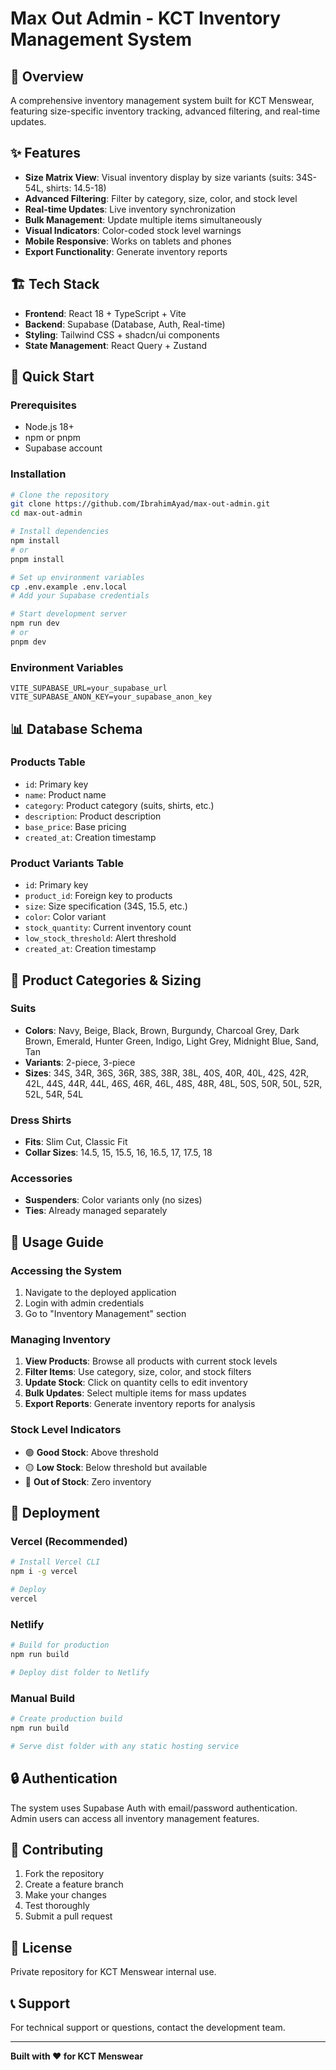 # Max Out Admin - KCT Inventory Management System

## 🎯 Overview
A comprehensive inventory management system built for KCT Menswear, featuring size-specific inventory tracking, advanced filtering, and real-time updates.

## ✨ Features
- **Size Matrix View**: Visual inventory display by size variants (suits: 34S-54L, shirts: 14.5-18)
- **Advanced Filtering**: Filter by category, size, color, and stock level
- **Real-time Updates**: Live inventory synchronization
- **Bulk Management**: Update multiple items simultaneously
- **Visual Indicators**: Color-coded stock level warnings
- **Mobile Responsive**: Works on tablets and phones
- **Export Functionality**: Generate inventory reports

## 🏗️ Tech Stack
- **Frontend**: React 18 + TypeScript + Vite
- **Backend**: Supabase (Database, Auth, Real-time)
- **Styling**: Tailwind CSS + shadcn/ui components
- **State Management**: React Query + Zustand

## 🚀 Quick Start

### Prerequisites
- Node.js 18+
- npm or pnpm
- Supabase account

### Installation
```bash
# Clone the repository
git clone https://github.com/IbrahimAyad/max-out-admin.git
cd max-out-admin

# Install dependencies
npm install
# or
pnpm install

# Set up environment variables
cp .env.example .env.local
# Add your Supabase credentials

# Start development server
npm run dev
# or
pnpm dev
```

### Environment Variables
```env
VITE_SUPABASE_URL=your_supabase_url
VITE_SUPABASE_ANON_KEY=your_supabase_anon_key
```

## 📊 Database Schema

### Products Table
- `id`: Primary key
- `name`: Product name
- `category`: Product category (suits, shirts, etc.)
- `description`: Product description
- `base_price`: Base pricing
- `created_at`: Creation timestamp

### Product Variants Table
- `id`: Primary key
- `product_id`: Foreign key to products
- `size`: Size specification (34S, 15.5, etc.)
- `color`: Color variant
- `stock_quantity`: Current inventory count
- `low_stock_threshold`: Alert threshold
- `created_at`: Creation timestamp

## 🎨 Product Categories & Sizing

### Suits
- **Colors**: Navy, Beige, Black, Brown, Burgundy, Charcoal Grey, Dark Brown, Emerald, Hunter Green, Indigo, Light Grey, Midnight Blue, Sand, Tan
- **Variants**: 2-piece, 3-piece
- **Sizes**: 34S, 34R, 36S, 36R, 38S, 38R, 38L, 40S, 40R, 40L, 42S, 42R, 42L, 44S, 44R, 44L, 46S, 46R, 46L, 48S, 48R, 48L, 50S, 50R, 50L, 52R, 52L, 54R, 54L

### Dress Shirts
- **Fits**: Slim Cut, Classic Fit
- **Collar Sizes**: 14.5, 15, 15.5, 16, 16.5, 17, 17.5, 18

### Accessories
- **Suspenders**: Color variants only (no sizes)
- **Ties**: Already managed separately

## 📱 Usage Guide

### Accessing the System
1. Navigate to the deployed application
2. Login with admin credentials
3. Go to "Inventory Management" section

### Managing Inventory
1. **View Products**: Browse all products with current stock levels
2. **Filter Items**: Use category, size, color, and stock filters
3. **Update Stock**: Click on quantity cells to edit inventory
4. **Bulk Updates**: Select multiple items for mass updates
5. **Export Reports**: Generate inventory reports for analysis

### Stock Level Indicators
- 🟢 **Good Stock**: Above threshold
- 🟡 **Low Stock**: Below threshold but available
- 🔴 **Out of Stock**: Zero inventory

## 🚀 Deployment

### Vercel (Recommended)
```bash
# Install Vercel CLI
npm i -g vercel

# Deploy
vercel
```

### Netlify
```bash
# Build for production
npm run build

# Deploy dist folder to Netlify
```

### Manual Build
```bash
# Create production build
npm run build

# Serve dist folder with any static hosting service
```

## 🔒 Authentication
The system uses Supabase Auth with email/password authentication. Admin users can access all inventory management features.

## 🤝 Contributing
1. Fork the repository
2. Create a feature branch
3. Make your changes
4. Test thoroughly
5. Submit a pull request

## 📝 License
Private repository for KCT Menswear internal use.

## 📞 Support
For technical support or questions, contact the development team.

---
**Built with ❤️ for KCT Menswear**